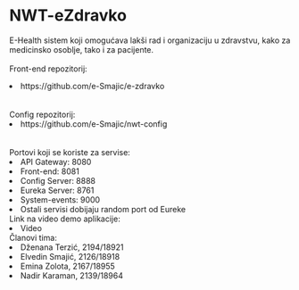 # NWT-eZdravko
E-Health sistem koji omogućava lakši rad i organizaciju u zdravstvu, kako za medicinsko osoblje, tako i za pacijente.
<br/><br/>
Front-end repozitorij:
<list>
  <li><href="https://github.com/e-Smajic/e-zdravko>https://github.com/e-Smajic/e-zdravko</href></li>
</list>
<br/><br/>
Config repozitorij:
<list>
  <li><href="https://github.com/e-Smajic/nwt-config">https://github.com/e-Smajic/nwt-config</href></li>
</list>
<br/><br/>
Portovi koji se koriste za servise:
<list>
  <li>API Gateway: 8080</li>
  <li>Front-end: 8081</li>
  <li>Config Server: 8888</li>
  <li>Eureka Server: 8761</li>
  <li>System-events: 9000</li>
  <li>Ostali servisi dobijaju random port od Eureke</li>
</list>
Link na video demo aplikacije:
<list>
  <li><href="[https://github.com/e-Smajic/nwt-config](https://drive.google.com/drive/folders/1mQiZQKUGzz-805-S6APEvWZ7KhQVEK9N?usp=sharing)">Video</href></li>
</list>
Članovi tima:
<list>
  <li>Dženana Terzić, 2194/18921</li>
  <li>Elvedin Smajić, 2126/18918</li>
  <li>Emina Zolota, 2167/18955</li>
  <li>Nadir Karaman, 2139/18964</li>
</list>

